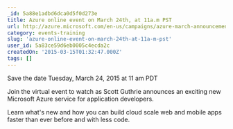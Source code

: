```yaml
---
_id: 5a88e1adbd6dca0d5f0d273e
title: Azure online event on March 24th, at 11a.m PST
url: http://azure.microsoft.com/en-us/campaigns/azure-march-announcement/
category: events-training
slug: 'azure-online-event-on-march-24th-at-11a-m-pst'
user_id: 5a83ce59d6eb0005c4ecda2c
createdOn: '2015-03-15T01:32:47.000Z'
tags: []
---
```


Save the date
Tuesday, March 24, 2015 at 11 am PDT

Join the virtual event to watch as Scott Guthrie announces an exciting new Microsoft Azure service for application developers.

Learn what's new and how you can build cloud scale web and mobile apps faster than ever before and with less code.
